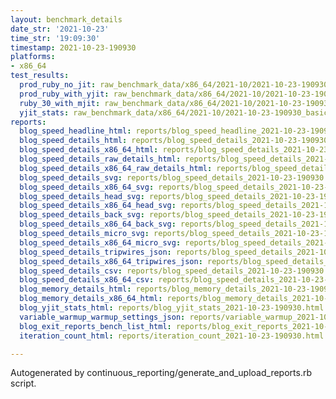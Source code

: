 ```yaml
---
layout: benchmark_details
date_str: '2021-10-23'
time_str: '19:09:30'
timestamp: 2021-10-23-190930
platforms:
- x86_64
test_results:
  prod_ruby_no_jit: raw_benchmark_data/x86_64/2021-10/2021-10-23-190930_basic_benchmark_prod_ruby_no_jit.json
  prod_ruby_with_yjit: raw_benchmark_data/x86_64/2021-10/2021-10-23-190930_basic_benchmark_prod_ruby_with_yjit.json
  ruby_30_with_mjit: raw_benchmark_data/x86_64/2021-10/2021-10-23-190930_basic_benchmark_ruby_30_with_mjit.json
  yjit_stats: raw_benchmark_data/x86_64/2021-10/2021-10-23-190930_basic_benchmark_yjit_stats.json
reports:
  blog_speed_headline_html: reports/blog_speed_headline_2021-10-23-190930.html
  blog_speed_details_html: reports/blog_speed_details_2021-10-23-190930.html
  blog_speed_details_x86_64_html: reports/blog_speed_details_2021-10-23-190930.x86_64.html
  blog_speed_details_raw_details_html: reports/blog_speed_details_2021-10-23-190930.raw_details.html
  blog_speed_details_x86_64_raw_details_html: reports/blog_speed_details_2021-10-23-190930.x86_64.raw_details.html
  blog_speed_details_svg: reports/blog_speed_details_2021-10-23-190930.svg
  blog_speed_details_x86_64_svg: reports/blog_speed_details_2021-10-23-190930.x86_64.svg
  blog_speed_details_head_svg: reports/blog_speed_details_2021-10-23-190930.head.svg
  blog_speed_details_x86_64_head_svg: reports/blog_speed_details_2021-10-23-190930.x86_64.head.svg
  blog_speed_details_back_svg: reports/blog_speed_details_2021-10-23-190930.back.svg
  blog_speed_details_x86_64_back_svg: reports/blog_speed_details_2021-10-23-190930.x86_64.back.svg
  blog_speed_details_micro_svg: reports/blog_speed_details_2021-10-23-190930.micro.svg
  blog_speed_details_x86_64_micro_svg: reports/blog_speed_details_2021-10-23-190930.x86_64.micro.svg
  blog_speed_details_tripwires_json: reports/blog_speed_details_2021-10-23-190930.tripwires.json
  blog_speed_details_x86_64_tripwires_json: reports/blog_speed_details_2021-10-23-190930.x86_64.tripwires.json
  blog_speed_details_csv: reports/blog_speed_details_2021-10-23-190930.csv
  blog_speed_details_x86_64_csv: reports/blog_speed_details_2021-10-23-190930.x86_64.csv
  blog_memory_details_html: reports/blog_memory_details_2021-10-23-190930.html
  blog_memory_details_x86_64_html: reports/blog_memory_details_2021-10-23-190930.x86_64.html
  blog_yjit_stats_html: reports/blog_yjit_stats_2021-10-23-190930.html
  variable_warmup_warmup_settings_json: reports/variable_warmup_2021-10-23-190930.warmup_settings.json
  blog_exit_reports_bench_list_html: reports/blog_exit_reports_2021-10-23-190930.bench_list.html
  iteration_count_html: reports/iteration_count_2021-10-23-190930.html

---
```

Autogenerated by continuous_reporting/generate_and_upload_reports.rb script.
